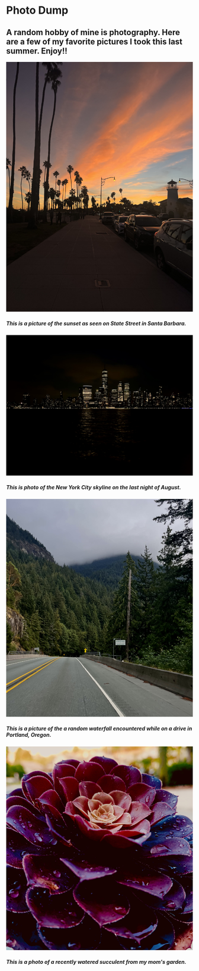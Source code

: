 # Photo Dump
## A random hobby of mine is photography. Here are a few of my favorite pictures I took this last summer. Enjoy!!

![Sunset Pic](sunset.jpg)
##### This is a picture of the sunset as seen on State Street in Santa Barbara.

![City Pic](city.jpg)
##### This is photo of the New York City skyline on the last night of August.

![Nature Pic](nature.jpg)
##### This is a picture of the a random waterfall encountered while on a drive in Portland, Oregon.

![Flower Pic](flower.jpg)
##### This is a photo of a recently watered succulent from my mom's garden.

